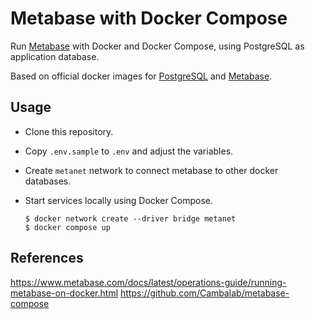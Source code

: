 # Metabase with Docker Compose

Run [Metabase](https://www.metabase.com/) with Docker and Docker Compose,
using PostgreSQL as application database.

Based on official docker images for [PostgreSQL] and [Metabase].

## Usage

- Clone this repository.
- Copy `.env.sample` to `.env` and adjust the variables.
- Create `metanet` network to connect metabase to other docker databases.
- Start services locally using Docker Compose.

  ```shell
  $ docker network create --driver bridge metanet
  $ docker compose up
  ```

## References

https://www.metabase.com/docs/latest/operations-guide/running-metabase-on-docker.html
https://github.com/Cambalab/metabase-compose

[PostgreSQL]: https://hub.docker.com/_/postgres
[Metabase]: https://hub.docker.com/r/metabase/metabase
